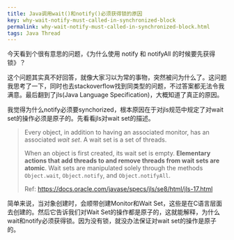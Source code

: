 ```yaml
---
title: Java调用wait()和notify()必须获得锁的原因
key: why-wait-notify-must-called-in-synchronized-block
permalink: why-wait-notify-must-called-in-synchronized-block.html
tags: Java Thread
---
```


今天看到个很有意思的问题，《为什么使用 notify 和 notifyAll 的时候要先获得锁》？

这个问题其实真不好回答，就像大家习以为常的事物，突然被问为什么了。这问题我思考了一下，同时也去stackoverflow找到同类型的问题，不过答案都无法令我满意。最后翻到了jls(Java Language Specification)，大概知道了真正的原因。

我觉得为什么notify必须要synchorized，根本原因在于对jls规范中规定了对wait set的操作必须是原子的。先看看jls对wait set的描述。

> Every object, in addition to having an associated monitor, has an associated *wait set*. A wait set is a set of threads.
>
> When an object is first created, its wait set is empty. **Elementary actions that add threads to and remove threads from wait sets are atomic**. Wait sets are manipulated solely through the methods `Object.wait`, `Object.notify`, and `Object.notifyAll`.
>
> Ref: https://docs.oracle.com/javase/specs/jls/se8/html/jls-17.html

简单来说，当对象创建时，会顺带创建Monitor和Wait Set，这些是在C语言层面去创建的。然后它告诉我们对Wait Set的操作都是原子的，这就能解释，为什么wait和notify必须获得锁。因为没有锁，就没办法保证对wait set的操作是原子的。


